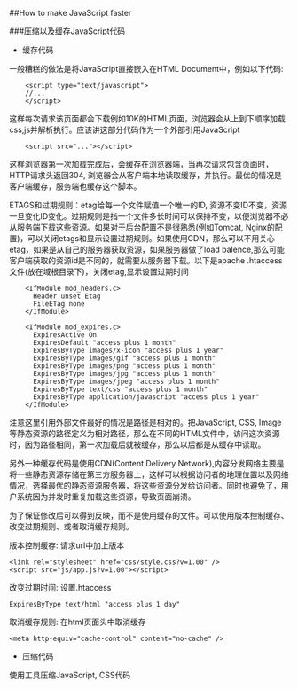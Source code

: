 ##How to make JavaScript faster

###压缩以及缓存JavaScript代码

- 缓存代码

一般糟糕的做法是将JavaScript直接嵌入在HTML Document中，例如以下代码:

		<script type="text/javascript">
		//...
		</script>
		
这样每次请求该页面都会下载例如10K的HTML页面，浏览器会从上到下顺序加载css,js并解析执行。应该讲这部分代码作为一个外部引用JavaScript

		<script src="..."></script>
		
这样浏览器第一次加载完成后，会缓存在浏览器端，当再次请求包含<script src="..."></script>页面时，HTTP请求头返回304, 浏览器会从客户端本地读取缓存，并执行。最优的情况是客户端缓存，服务端也缓存这个脚本。

ETAGS和过期规则：etag给每一个文件赋值一个唯一的ID, 资源不变ID不变，资源一旦变化ID变化。过期规则是指一个文件多长时间可以保持不变，以便浏览器不必从服务端下载这些资源。如果对于后台配置不是很熟悉(例如Tomcat, Nginx的配置)，可以关闭etags和显示设置过期规则。如果使用CDN，那么可以不用关心etag，如果是从自己的服务器获取资源，如果服务器做了load balence,那么可能客户端获取的资源id是不同的，就需要从服务器下载。以下是apache .htaccess文件(放在域根目录下)，关闭etag,显示设置过期时间

		<IfModule mod_headers.c>
		  Header unset Etag
		  FileETag none
		</IfModule>
		
		<IfModule mod_expires.c>
		  ExpiresActive On
		  ExpiresDefault "access plus 1 month"
		  ExpiresByType images/x-icon "access plus 1 year"
		  ExpiresByType images/gif "access plus 1 month"
		  ExpiresByType images/png "access plus 1 month"
		  ExpiresByType images/jpg "access plus 1 month"
		  ExpiresByType images/jpeg "access plus 1 month"
		  ExpiresByType text/css "access plus 1 month"
		  ExpiresByType application/javascript "access plus 1 year"
		</IfModule>

注意这里引用外部文件最好的情况是路径是相对的。把JavaScript, CSS, Image等静态资源的路径定义为相对路径，那么在不同的HTML文件中，访问这次资源时，因为路径相同，第一次加载后就被缓存，那么以后都是从缓存中读取。

另外一种缓存代码是使用CDN(Content Delivery Network),内容分发网络主要是将一些静态资源存储在第三方服务器上，这样可以根据访问者的地理位置以及网络情况，选择最优的静态资源服务器，将这些资源分发给访问者。同时也避免了，用户系统因为并发时重复加载这些资源，导致页面崩溃。

为了保证修改后可以得到反映，而不是使用缓存的文件。可以使用版本控制缓存、改变过期规则、或者取消缓存规则。

版本控制缓存: 请求url中加上版本

	<link rel="stylesheet" href="css/style.css?v=1.00" />
	<script src="js/app.js?v=1.00"></script>
	
改变过期时间: 设置.htaccess

    ExpiresByType text/html "access plus 1 day"
    

取消缓存规则: 在html页面头中取消缓存

	<meta http-equiv="cache-control" content="no-cache" /> 


- 压缩代码

使用工具压缩JavaScript, CSS代码

